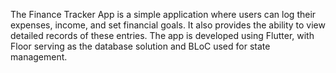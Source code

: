 The Finance Tracker App is a simple application where users can log their expenses, income, and set financial goals. It also provides the ability to view detailed records of these entries.
The app is developed using Flutter, with Floor serving as the database solution and BLoC used for state management.
